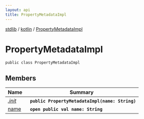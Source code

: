 ```yaml
---
layout: api
title: PropertyMetadataImpl
---
```

[stdlib](../../index.md) / [kotlin](../index.md) / [PropertyMetadataImpl](index.md)

# PropertyMetadataImpl

```
public class PropertyMetadataImpl
```

## Members

| Name | Summary |
|------|---------|
|[*.init*](_init_.md)|&nbsp;&nbsp;**`public PropertyMetadataImpl(name: String)`**<br>|
|[name](name.md)|&nbsp;&nbsp;**`open public val name: String`**<br>|
